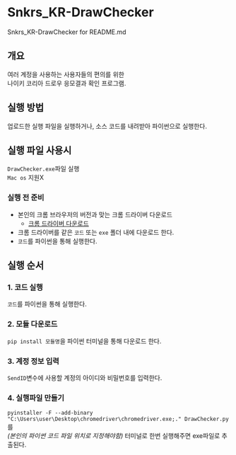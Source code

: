 # Snkrs_KR-DrawChecker

Snkrs_KR-DrawChecker for README.md

## 개요
여러 계정을 사용하는 사용자들의 편의를 위한<br> 
나이키 코리아 드로우 응모결과 확인 프로그램.

## 실행 방법
업로드한 실행 파일을 실행하거나, 소스 코드를 내려받아 파이썬으로 실행한다.
 
## 실행 파일 사용시 
```DrawChecker.exe```파일 실행<br>
```Mac os``` 지원X
 
### 실행 전 준비 
* 본인의 크롬 브라우저의 버전과 맞는 크롬 드라이버 다운로드<br>
  - [크롬 드라이버 다운로드](https://chromedriver.chromium.org/downloads)  
* 크롬 드라이버를 같은 ```코드``` 또는 ```exe``` 폴더 내에 다운로드 한다.
* ```코드```를 파이썬을 통해 실행한다.

## 실행 순서
### 1. 코드 실행 
```코드```를 파이썬을 통해 실행한다.<br>
### 2. 모듈 다운로드
```pip install 모듈명```을 파이썬 터미널을 통해 다운로드 한다.<br>
### 3. 계정 정보 입력
```SendID```변수에 사용할 계정의 아이디와 비밀번호를 입력한다.<br> 
### 4. 실행파일 만들기
```pyinstaller -F --add-binary "C:\Users\user\Desktop\chromedriver\chromedriver.exe;." DrawChecker.py```를<br>
*(본인의 파이썬 코드 파일 위치로 지정해야함)* 터미널로 한번 실행해주면 exe파일로 추출된다.  




